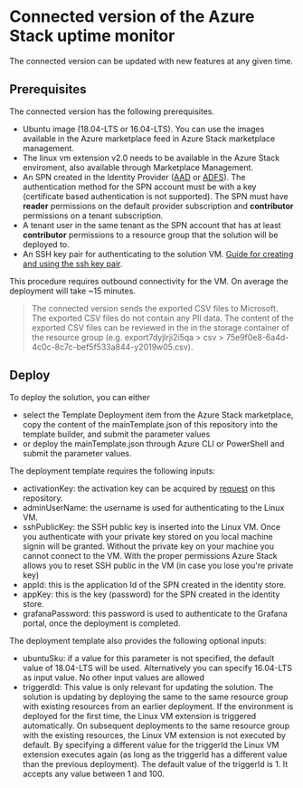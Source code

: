 # Connected version of the Azure Stack uptime monitor 

The connected version can be updated with new features at any given time.

## Prerequisites
The connected version has the following prerequisites.

- Ubuntu image (18.04-LTS or 16.04-LTS). You can use the images available in the Azure marketplace feed in Azure Stack marketplace management.
- The linux vm extension v2.0 needs to be available in the Azure Stack enviroment, also available through Marketplace Management.
- An SPN created in the Identity Provider ([AAD](https://docs.microsoft.com/en-us/azure/azure-stack/user/azure-stack-create-service-principals#create-service-principal-for-azure-ad) or [ADFS](https://docs.microsoft.com/en-us/azure/azure-stack/azure-stack-create-service-principals#create-a-service-principal-using-a-client-secret)). The authentication method for the SPN account must be with a key (certificate based authentication is not supported). The SPN must have **reader** permissions on the default provider subscription and **contributor** permissions on a tenant subscription.
- A tenant user in the same tenant as the SPN account that has at least **contributor** permissions to a resource group that the solution will be deployed to.
- An SSH key pair for authenticating to the solution VM. [Guide for creating and using the ssh key pair](/docs/SSH.md).

This procedure requires outbound connectivity for the VM. On average the deployment will take ~15 minutes.

> The connected version sends the exported CSV files to Microsoft. The exported CSV files do not contain any PII data. The content of the exported CSV files can be reviewed in the in the storage container of the resource group (e.g. export7dyjlrji2i5qa > csv > 75e9f0e8-6a4d-4c0c-8c7c-bef5f533a844-y2019w05.csv).

## Deploy

To deploy the solution, you can either 

- select the Template Deployment item from the Azure Stack marketplace, copy the content of the mainTemplate.json of this repository into the template builder, and submit the parameter values
- or deploy the mainTemplate.json through Azure CLI or PowerShell and submit the parameter values.

The deployment template requires the following inputs:
- activationKey: the activation key can be acquired by [request](https://github.com/Azure/azurestack-uptime-monitor/issues/new?assignees=&labels=&template=request-activation-key.md&title=Please+provide+me+with+an+activation+key) on this repository.
- adminUserName: the username is used for authenticating to the Linux VM.
- sshPublicKey: the SSH public key is inserted into the Linux VM. Once you authenticate with your private key stored on you local machine signin will be granted. Without the private key on your machine you cannot connect to the VM. With the proper permissions Azure Stack allows you to reset SSH public in the VM (in case you lose you're private key)
- appId: this is the application Id of the SPN created in the identity store.
- appKey: this is the key (password) for the SPN created in the identity store.
- grafanaPassword: this password is used to authenticate to the Grafana portal, once the deployment is completed.

The deployment template also provides the following optional inputs:
- ubuntuSku: if a value for this parameter is not specified, the default value of 18.04-LTS will be used. Alternatively you can specify 16.04-LTS as input value. No other input values are allowed
- triggerdId: This value is only relevant for updating the solution. The solution is updating by deploying the same to the same resource group with existing resources from an earlier deployment. If the environment is deployed for the first time, the Linux VM extension is triggered automatically. On subsequent deployments to the same resource group with the existing resources, the Linux VM extension is not executed by default. By specifying a different value for the triggerId the Linux VM extension executes again (as long as the triggerId has a different value than the previous deployment). The default value of the triggerId is 1. It accepts any value between 1 and 100.
